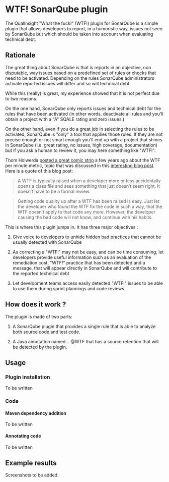 # WTF! SonarQube plugin
The QualInsight "What the fuck!" (WTF!) plugin for SonarQube is a simple plugin that allows developers to report, in a humoristic way, issues not seen by SonarQube but which should be taken into account when evaluating technical debt.

## Rationale

The great thing about SonarQube is that is reports in an objective, non disputable, way issues based on a predefined set of rules or checks that need to be activated. Depending on the rules SonarQube administrators activate reported issues will differ and so will technical debt.

While this (really) is great, my experience showed that it is not perfect due to two reasons. 

On the one hand, SonarQube only reports issues and technical debt for the rules that have been activated (in other words, deactivate all rules and you'll obtain a project with a "A" SQALE rating and zero issues.)

On the other hand, even if you do a great job in selecting the rules to be activated, SonarQube is "only" a tool that applies those rules. If they are not precise enough or not smart enough you'll end up with a project that shines in SonarQube (i.e. great rating, no issues, high coverage, documentation) but if you ask a human to review it, you may here something like "WTF!".

Thom Holwerda [posted a great comic strip](http://www.osnews.com/story/19266/WTFs_m) a few years ago about the WTF per minute metric, topic that was discussed in this [interesting blog post](http://www.gridshore.nl/2008/03/29/how-wtfs-improve-code-quality-awareness/). Here is a quote of this blog post:

> A WTF is typically raised when a developer more or less accidentally opens a class file and sees something that just doesn’t seem right. It doesn’t have to be a formal review.

> Getting code quality up after a WTF has been raised is easy. Just let the developer who found the WTF fix the code in such a way, that the WTF doesn’t apply to that code any more. However, the developer causing the bad code will not know, and continue with his habits.

This is where this plugin jumps in. It has three major objectives :

1. Give voice to developers to unhide hidden bad practices that cannot be usually detected with SonarQube

2. As correcting a "WTF!" may not be easy, and can be time consuming, let developers provide useful information such as an evaluation of the remediation cost, "WTF!" practice that has been detected and a message, that will appear directly in SonarQube and will contribute to the reported technical debt

3. Let development teams access easily detected "WTF!" issues to be able to use them during sprint plannings and code reviews.

## How does it work ?

The plugin is made of two parts:

1. A SonarQube plugin that provides a single rule that is able to analyze both source code and test code. 

2. A Java annotation named... @WTF that has a source retention that will be detected by the plugin.


## Usage

### Plugin installation

To be written

### Code

#### Maven dependency addition

To be written

#### Annotating code

To be written

## Example results

Screenshots to be added.
